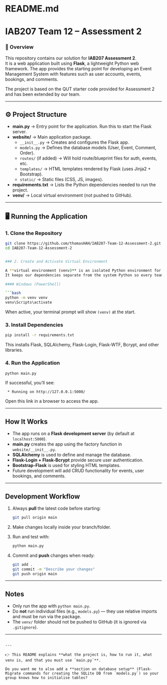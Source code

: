 
# README.md


# IAB207 Team 12 – Assessment 2  

### 📖 Overview
This repository contains our solution for **IAB207 Assessment 2**.  
It is a web application built using **Flask**, a lightweight Python web framework. The app provides the starting point for developing an Event Management System with features such as user accounts, events, bookings, and comments.  

The project is based on the QUT starter code provided for Assessment 2 and has been extended by our team.

---

## ⚙️ Project Structure
- **main.py** → Entry point for the application. Run this to start the Flask server.  
- **website/** → Main application package.  
  - `__init__.py` → Creates and configures the Flask app.  
  - `models.py` → Defines the database models (User, Event, Comment, Order).  
  - `routes/` (if added) → Will hold route/blueprint files for auth, events, etc.  
  - `templates/` → HTML templates rendered by Flask (uses Jinja2 + Bootstrap).  
  - `static/` → Static files (CSS, JS, images).  
- **requirements.txt** → Lists the Python dependencies needed to run the project.  
- **venv/** → Local virtual environment (not pushed to GitHub).  

---

## 🖥️ Running the Application

### 1. Clone the Repository
```bash
git clone https://github.com/thomasHAH/IAB207-Team-12-Assessment-2.git
cd IAB207-Team-12-Assessment-2


### 2. Create and Activate Virtual Environment

A **virtual environment (venv)** is an isolated Python environment for this project.
It keeps our dependencies separate from the system Python so every team member uses the same versions.

#### Windows (PowerShell)

```bash
python -m venv venv
venv\Scripts\activate
```

When active, your terminal prompt will show `(venv)` at the start.

### 3. Install Dependencies

```bash
pip install -r requirements.txt
```

This installs Flask, SQLAlchemy, Flask-Login, Flask-WTF, Bcrypt, and other libraries.

### 4. Run the Application

```bash
python main.py
```

If successful, you’ll see:

```
 * Running on http://127.0.0.1:5000/
```

Open this link in a browser to access the app.

---

## How It Works

* The app runs on a **Flask development server** (by default at `localhost:5000`).
* **main.py** creates the app using the factory function in `website/__init__.py`.
* **SQLAlchemy** is used to define and manage the database.
* **Flask-Login + Flask-Bcrypt** provide secure user authentication.
* **Bootstrap-Flask** is used for styling HTML templates.
* Future development will add CRUD functionality for events, user bookings, and comments.

---

## Development Workflow

1. Always **pull** the latest code before starting:

   ```bash
   git pull origin main
   ```
2. Make changes locally inside your branch/folder.
3. Run and test with:

   ```bash
   python main.py
   ```
4. Commit and **push** changes when ready:

   ```bash
   git add .
   git commit -m "Describe your changes"
   git push origin main
   ```

---

## Notes

* Only run the app with `python main.py`.
* Do **not** run individual files (e.g., `models.py`) — they use relative imports and must be run via the package.
* The `venv/` folder should not be pushed to GitHub (it is ignored via `.gitignore`).

---

```

---

👉 This README explains **what the project is, how to run it, what venv is, and that you must use `main.py`**.  

Do you want me to also add a **section on database setup** (Flask-Migrate commands for creating the SQLite DB from `models.py`) so your group knows how to initialise tables?
```
